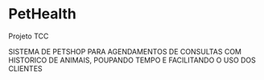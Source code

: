 # PetHealth
Projeto TCC

SISTEMA DE PETSHOP PARA AGENDAMENTOS DE CONSULTAS COM HISTORICO DE ANIMAIS, POUPANDO TEMPO E FACILITANDO O USO DOS CLIENTES 